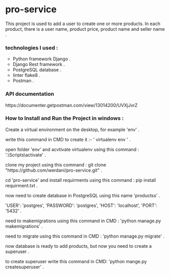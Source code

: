 <h1>pro-service</h1>
<p>This project is used to add a user to create one or more products. In each product, there is a user name, product price, product name and seller name . </p>

<h3>technologies I used :</h3>
<ul style="list-style-type:circle">
  <li>Python framework Django .</li>
  <li>Django Rest framework .</li>
  <li>PostgreSQL database .</li>
  <li>linter flake8 .</li>
  <li>Postman .</li>
</ul>

<h3>API documentation </h3>
<p>https://documenter.getpostman.com/view/13014200/UVXjJvrZ</p>

<h3>How to Install and Run the Project in windows :</h3>
<p>Create a virtual environment on the desktop, for example 'env' .</p>
<p>write this command in CMD to create it :- ' virtualenv env ' .</p>
<p>open folder 'env' and acvtivate virtualenv using this command : '.\Scripts\activate' .</p>
<p>clone my project using this command : git clone "https://github.com/werdani/pro-service.git" .</p>
<p>cd 'pro-service' and install requirments using this command : pip install requirment.txt .</p>
<p>now need to create database in PostgreSQL using this name 'productss' .</p>
<p>'USER': 'postgres', 'PASSWORD': 'postgres', 'HOST': 'localhost', 'PORT': '5432' .</p>
<p>need to makemigrations using this command in CMD : 'python manage.py makemigrations' .</p>
<p>need to migrate using this command in CMD : 'python manage.py migrate' .</p>
<p>now database is ready to add products, but now you need to create a superuser .</p>
<p>to create superuser write this command in CMD: 'python mange.py createsuperuser' . </p>


